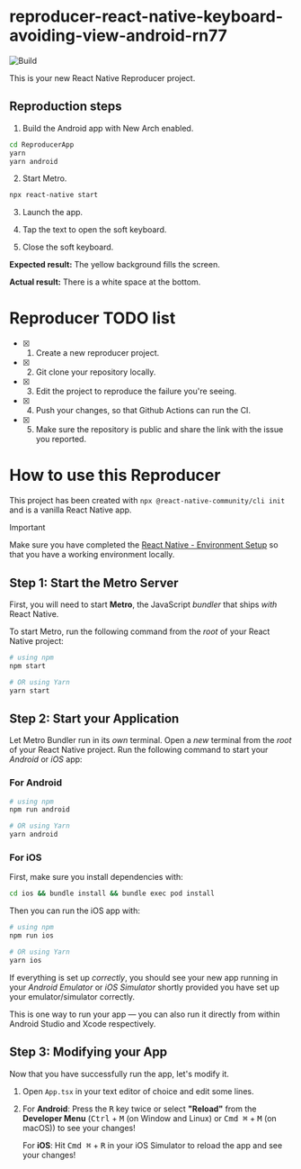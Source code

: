 # reproducer-react-native-keyboard-avoiding-view-android-rn77

![Build](https://github.com/QichenZhu/reproducer-react-native-keyboard-avoiding-view-android-rn77/workflows/Pre%20Merge%20Checks/badge.svg)

This is your new React Native Reproducer project.

## Reproduction steps

1. Build the Android app with New Arch enabled.

```Bash
cd ReproducerApp
yarn
yarn android
```

2. Start Metro.

```Bash
npx react-native start
```

3. Launch the app.

4. Tap the text to open the soft keyboard.

5. Close the soft keyboard.

**Expected result:** The yellow background fills the screen.

**Actual result:** There is a white space at the bottom.

# Reproducer TODO list

- [x] 1. Create a new reproducer project.
- [x] 2. Git clone your repository locally.
- [x] 3. Edit the project to reproduce the failure you're seeing.
- [x] 4. Push your changes, so that Github Actions can run the CI.
- [x] 5. Make sure the repository is public and share the link with the issue you reported.

# How to use this Reproducer

This project has been created with `npx @react-native-community/cli init` and is a vanilla React Native app.

> [!IMPORTANT]  
> Make sure you have completed the [React Native - Environment Setup](https://reactnative.dev/docs/set-up-your-environment) so that you have a working environment locally.

## Step 1: Start the Metro Server

First, you will need to start **Metro**, the JavaScript _bundler_ that ships _with_ React Native.

To start Metro, run the following command from the _root_ of your React Native project:

```bash
# using npm
npm start

# OR using Yarn
yarn start
```

## Step 2: Start your Application

Let Metro Bundler run in its _own_ terminal. Open a _new_ terminal from the _root_ of your React Native project. Run the following command to start your _Android_ or _iOS_ app:

### For Android

```bash
# using npm
npm run android

# OR using Yarn
yarn android
```

### For iOS

First, make sure you install dependencies with:

```bash
cd ios && bundle install && bundle exec pod install
```

Then you can run the iOS app with:

```bash
# using npm
npm run ios

# OR using Yarn
yarn ios
```

If everything is set up _correctly_, you should see your new app running in your _Android Emulator_ or _iOS Simulator_ shortly provided you have set up your emulator/simulator correctly.

This is one way to run your app — you can also run it directly from within Android Studio and Xcode respectively.

## Step 3: Modifying your App

Now that you have successfully run the app, let's modify it.

1. Open `App.tsx` in your text editor of choice and edit some lines.
2. For **Android**: Press the <kbd>R</kbd> key twice or select **"Reload"** from the **Developer Menu** (<kbd>Ctrl</kbd> + <kbd>M</kbd> (on Window and Linux) or <kbd>Cmd ⌘</kbd> + <kbd>M</kbd> (on macOS)) to see your changes!

   For **iOS**: Hit <kbd>Cmd ⌘</kbd> + <kbd>R</kbd> in your iOS Simulator to reload the app and see your changes!
